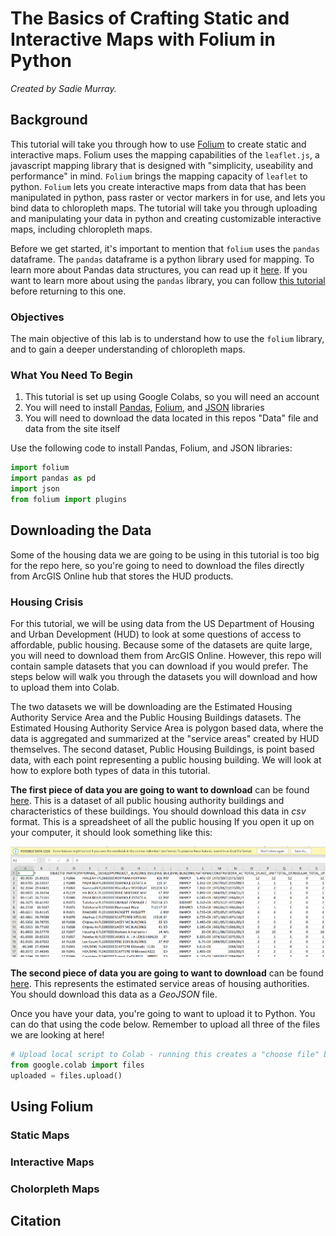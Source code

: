 # The Basics of Crafting Static and Interactive Maps with Folium in Python
_Created by Sadie Murray._

## Background 
This tutorial will take you through how to use [Folium](https://python-visualization.github.io/folium/) to create static and interactive maps. Folium uses the mapping capabilities of the `leaflet.js`, a javascript mapping library that is designed with "simplicity, useability and performance" in mind. `Folium` brings the mapping capacity of `leaflet` to python. `Folium` lets you create interactive maps from data that has been manipulated in python, pass raster or vector markers in for use, and lets you bind data to chloropleth maps. The tutorial will take you through uploading and manipulating your data in python and creating customizable interactive maps, including chloropleth maps. 

Before we get started, it's important to mention that `folium` uses the `pandas` dataframe. The `pandas` dataframe is a python library used for mapping. To learn more about Pandas data structures, you can read up it [here](https://pandas.pydata.org/pandas-docs/stable/user_guide/dsintro.html). If you want to learn more about using the `pandas` library, you can follow [this tutorial](https://github.com/comorehouse1620/Matplotlib) before returning to this one. 

### Objectives
The main objective of this lab is to understand how to use the `folium` library, and to gain a deeper understanding of chloropleth maps. 

### What You Need To Begin
1. This tutorial is set up using Google Colabs, so you will need an account 
2. You will need to install [Pandas](https://pandas.pydata.org/), [Folium](https://python-visualization.github.io/folium/), and [JSON](https://docs.python.org/3/library/json.html) libraries
3. You will need to download the data located in this repos "Data" file and data from the site itself

Use the following code to install Pandas, Folium, and JSON libraries: 

```Python
import folium
import pandas as pd
import json
from folium import plugins
```

## Downloading the Data 
Some of the housing data we are going to be using in this tutorial is too big for the repo here, so you're going to need to download the files directly from ArcGIS Online hub that stores the HUD products. 


### Housing Crisis

For this tutorial, we will be using data from the US Department of Housing and Urban Development (HUD) to look at some questions of access to affordable, public housing. Because some of the datasets are quite large, you will need to download them from ArcGIS Online. However, this repo will contain sample datasets that you can download if you would prefer. The steps below will walk you through the datasets you will download and how to upload them into Colab. 

The two datasets we will be downloading are the Estimated Housing Authority Service Area and the Public Housing Buildings datasets. The Estimated Housing Authority Service Area is polygon based data, where the data is aggregated and summarized at the "service areas" created by HUD themselves. The second dataset, Public Housing Buildings, is point based data, with each point representing a public housing building. We will look at how to explore both types of data in this tutorial. 

**The first piece of data you are going to want to download** can be found [here](https://hudgis-hud.opendata.arcgis.com/datasets/HUD::public-housing-buildings/). This is a dataset of all public housing authority buildings and characteristics of these buildings. You should download this data in *csv* format. This is a spreadsheet of all the public housing If you open it up on your computer, it should look something like this:  

![](CSV_example.PNG)


**The second piece of data you are going to want to download** can be found [here](https://hudgis-hud.opendata.arcgis.com/datasets/HUD::estimated-housing-authority-service-areas/about). This represents the estimated service areas of housing authorities. You should download this data as a *GeoJSON* file. 

Once you have your data, you're going to want to upload it to Python. You can do that using the code below. Remember to upload all three of the files we are looking at here! 

```Python
# Upload local script to Colab - running this creates a "choose file" button to upload local files.
from google.colab import files
uploaded = files.upload()
```

## Using Folium 

### Static Maps 

### Interactive Maps 

### Cholorpleth Maps 

## Citation 
